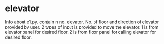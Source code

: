 # elevator
Info about e1.py.
contain n no. elevator.
No. of floor and direction of elevator provided by user.
2 types of input is provided to move the elevator.
    1 is from elevator panel for desired floor.
    2 is from floor panel for calling elevator for desired floor.
